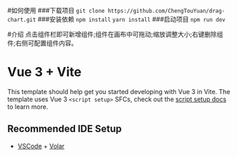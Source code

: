 #如何使用
###下载项目
`git clone https://github.com/ChengTouYuan/drag-chart.git`
###安装依赖
`npm install`
`yarn install`
###启动项目
`npm run dev`

#介绍
点击组件栏即可新增组件;组件在画布中可拖动;缩放调整大小;右键删除组件;右侧可配置组件内容。

# Vue 3 + Vite

This template should help get you started developing with Vue 3 in Vite. The template uses Vue 3 `<script setup>` SFCs, check out the [script setup docs](https://v3.vuejs.org/api/sfc-script-setup.html#sfc-script-setup) to learn more.

## Recommended IDE Setup

- [VSCode](https://code.visualstudio.com/) + [Volar](https://marketplace.visualstudio.com/items?itemName=johnsoncodehk.volar)
